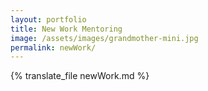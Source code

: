 ```yaml
---
layout: portfolio
title: New Work Mentoring
image: /assets/images/grandmother-mini.jpg
permalink: newWork/
---
```

{% translate_file newWork.md %}
